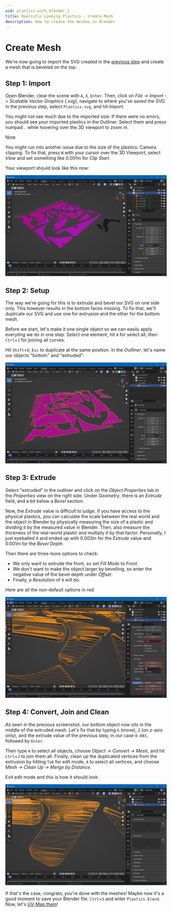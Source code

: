 ```yaml
---
uid: plastics_with_blender_2
title: Realistic Looking Plastics - Create Mesh
description: How to create the meshes in Blender
---
```


# Create Mesh

We're now going to import the SVG created in the [previous step](xref:plastics_with_blender_1) and create a mesh that is beveled on the top.

## Step 1: Import

Open Blender, clear the scene with `A`, `X`, `Enter`. Then, click on *File -> Import -> Scalable Vector Graphics (.svg)*, navigate to where you've saved the SVG in the previous step, select `Plastics.svg`, and hit *Import*.

You might not see much due to the imported size. If there were no errors, you should see your imported plastics in the Outliner. Select them and press numpad `.` while hovering over the 3D viewport to zoom in. 

> [!note]
> You might run into another issue due to the size of the plastics: Camera clipping. To fix that, press `N` with your cursor over the 3D Viewport, select *View* and set something like 0.001m for *Clip Start*.

Your viewport should look like this now:

![2D Outlines](blender-shapes.png)

## Step 2: Setup

The way we're going for this is to extrude and bevel our SVG on one side only. This however results in the bottom faces missing. To fix that, we'll duplicate our SVG and use one for extrusion and the other for the bottom mesh.

Before we start, let's make it one single object so we can easily apply everyting we do in one step. Select one element, hit `A` for select all, then `Ctrl`+`J` for joining all curves.

Hit `Shift`+`D`, `Esc` to duplicate at the same position. In the *Outliner*, let's name our objects "bottom" and "extruded":

![Duplicated Surface](blender-duplicated-surface.png)

## Step 3: Extrude

Select "extruded" in the outliner and click on the *Object Properties* tab in the *Properties* view on the right side. Under *Geometry*, there is an *Extrude* field, and a bit below a *Bevel* section.

Now, the *Extrude* value is difficult to judge. If you have access to the physical plastics, you can calculate the scale between the real world and the object in Blender by physically measuring the size of a plastic and dividing it by the measured value in Blender. Then, also measure the thickness of the real-world plastic and multiply it by that factor. Personally, I just eyeballed it and ended up with 0.003m for the *Extrude* value and 0.001m for the *Bevel Depth*.

Then there are three more options to check:

- We only want to extrude the front, so set *Fill Mode* to *Front*.
- We don't want to make the object larger by bevelling, so enter the negative value of the bevel depth under *Offset*.
- Finally, a *Resolution* of `0` will do.

Here are all the non-default options in red:

![Extrude Parameters](blender-extrude.png)

## Step 4: Convert, Join and Clean

As seen in the previous screenshot, our bottom object now sits in the middle of the extruded mesh. Let's fix that by typing `G` (move), `Z` (on z-axis only), and the extrude value of the previous step, in our case `0.003`, followed by `Enter`.

Then type `A` to select all objects, choose *Object -> Convert -> Mesh*, and hit `Ctrl`+`J` to join them all. Finally, clean up the duplicated vertices from the extrusion by hitting `Tab` for edit mode, `A` to select all vertices, and choose *Mesh -> Clean Up -> Merge by Distance*.


Exit edit mode and this is how it should look:


![Extruded Shapes](blender-extruded.png)

If that's the case, congrats, you're done with the meshes! Maybe now it's a good moment to save your Blender file. `Ctrl`+`S` and enter `Plastics.blend`. Now, let's [UV-Map them](xref:plastics_with_blender_3)!
